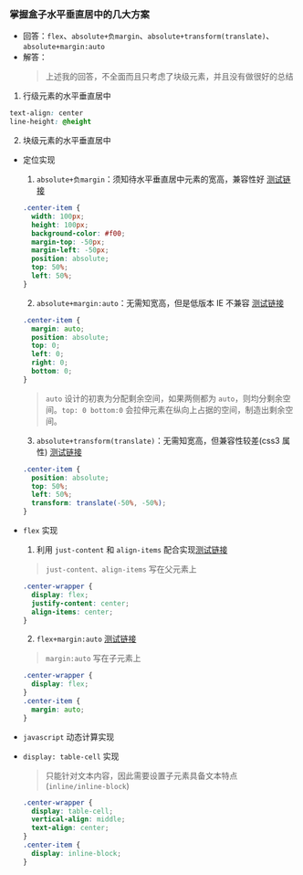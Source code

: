 ### 掌握盒子水平垂直居中的几大方案

- 回答：`flex`、`absolute+负margin`、`absolute+transform(translate)`、`absolute+margin:auto`
- 解答：
  > 上述我的回答，不全面而且只考虑了块级元素，并且没有做很好的总结

1. 行级元素的水平垂直居中
  ```css
  text-align: center
  line-height: @height
  ```
2. 块级元素的水平垂直居中
- 定位实现
  1. `absolute+负margin`：须知待水平垂直居中元素的宽高，兼容性好 [测试链接](./cases/水平垂直居中/-margin.html)

  ```css
  .center-item {
    width: 100px;
    height: 100px;
    background-color: #f00;
    margin-top: -50px;
    margin-left: -50px;
    position: absolute;
    top: 50%;
    left: 50%;
  }
  ```

  2. `absolute+margin:auto`：无需知宽高，但是低版本 IE 不兼容 [测试链接](./cases/水平垂直居中/auto.html)

  ```css
  .center-item {
    margin: auto;
    position: absolute;
    top: 0;
    left: 0;
    right: 0;
    bottom: 0;
  }
  ```

  > `auto` 设计的初衷为分配剩余空间，如果两侧都为 `auto`，则均分剩余空间。`top: 0 bottom:0` 会拉伸元素在纵向上占据的空间，制造出剩余空间。

  3. `absolute+transform(translate)`：无需知宽高，但兼容性较差(css3 属性) [测试链接](./cases/水平垂直居中/transform.html)

  ```css
  .center-item {
    position: absolute;
    top: 50%;
    left: 50%;
    transform: translate(-50%, -50%);
  }
  ```

- `flex` 实现
  1. 利用 `just-content` 和 `align-items` 配合实现[测试链接](./cases/水平垂直居中/flex.html)
    > `just-content、align-items` 写在父元素上

  ```css
  .center-wrapper {
    display: flex;
    justify-content: center;
    align-items: center;
  }
  ```
  2. `flex+margin:auto` [测试链接](./cases/水平垂直居中/flexAuto.html)
    > `margin:auto` 写在子元素上

  ```css
  .center-wrapper {
    display: flex;
  }
  .center-item {
    margin: auto;
  }
  ```
- `javascript` 动态计算实现
- `display: table-cell` 实现
  > 只能针对文本内容，因此需要设置子元素具备文本特点(`inline/inline-block`)

  ```css
  .center-wrapper {
    display: table-cell;
    vertical-align: middle;
    text-align: center;
  }
  .center-item {
    display: inline-block;
  }
  ```
